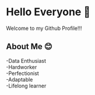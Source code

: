 # Hello Everyone 👋<br> 
 Welcome to my Github Profile!!!<br>
## About Me 😊<br>
-Data Enthusiast<br>
-Hardworker<br>
-Perfectionist<br>
-Adaptable<br>
-Lifelong learner<br>
